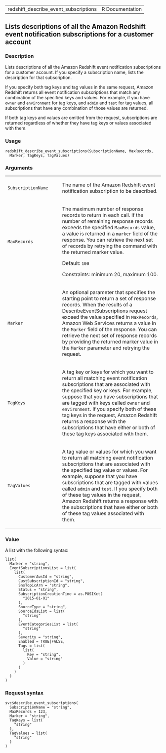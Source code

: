 <table style="width: 100%;">
<tbody>
<tr class="odd">
<td>redshift_describe_event_subscriptions</td>
<td style="text-align: right;">R Documentation</td>
</tr>
</tbody>
</table>

## Lists descriptions of all the Amazon Redshift event notification subscriptions for a customer account

### Description

Lists descriptions of all the Amazon Redshift event notification
subscriptions for a customer account. If you specify a subscription
name, lists the description for that subscription.

If you specify both tag keys and tag values in the same request, Amazon
Redshift returns all event notification subscriptions that match any
combination of the specified keys and values. For example, if you have
`owner` and `environment` for tag keys, and `admin` and `test` for tag
values, all subscriptions that have any combination of those values are
returned.

If both tag keys and values are omitted from the request, subscriptions
are returned regardless of whether they have tag keys or values
associated with them.

### Usage

    redshift_describe_event_subscriptions(SubscriptionName, MaxRecords,
      Marker, TagKeys, TagValues)

### Arguments

<table>
<colgroup>
<col style="width: 35%" />
<col style="width: 65%" />
</colgroup>
<tbody>
<tr class="odd">
<td><code
id="redshift_describe_event_subscriptions_:_SubscriptionName">SubscriptionName</code></td>
<td><p>The name of the Amazon Redshift event notification subscription
to be described.</p></td>
</tr>
<tr class="even">
<td><code
id="redshift_describe_event_subscriptions_:_MaxRecords">MaxRecords</code></td>
<td><p>The maximum number of response records to return in each call. If
the number of remaining response records exceeds the specified
<code>MaxRecords</code> value, a value is returned in a
<code>marker</code> field of the response. You can retrieve the next set
of records by retrying the command with the returned marker value.</p>
<p>Default: <code>100</code></p>
<p>Constraints: minimum 20, maximum 100.</p></td>
</tr>
<tr class="odd">
<td><code
id="redshift_describe_event_subscriptions_:_Marker">Marker</code></td>
<td><p>An optional parameter that specifies the starting point to return
a set of response records. When the results of a
DescribeEventSubscriptions request exceed the value specified in
<code>MaxRecords</code>, Amazon Web Services returns a value in the
<code>Marker</code> field of the response. You can retrieve the next set
of response records by providing the returned marker value in the
<code>Marker</code> parameter and retrying the request.</p></td>
</tr>
<tr class="even">
<td><code
id="redshift_describe_event_subscriptions_:_TagKeys">TagKeys</code></td>
<td><p>A tag key or keys for which you want to return all matching event
notification subscriptions that are associated with the specified key or
keys. For example, suppose that you have subscriptions that are tagged
with keys called <code>owner</code> and <code>environment</code>. If you
specify both of these tag keys in the request, Amazon Redshift returns a
response with the subscriptions that have either or both of these tag
keys associated with them.</p></td>
</tr>
<tr class="odd">
<td><code
id="redshift_describe_event_subscriptions_:_TagValues">TagValues</code></td>
<td><p>A tag value or values for which you want to return all matching
event notification subscriptions that are associated with the specified
tag value or values. For example, suppose that you have subscriptions
that are tagged with values called <code>admin</code> and
<code>test</code>. If you specify both of these tag values in the
request, Amazon Redshift returns a response with the subscriptions that
have either or both of these tag values associated with them.</p></td>
</tr>
</tbody>
</table>

### Value

A list with the following syntax:

    list(
      Marker = "string",
      EventSubscriptionsList = list(
        list(
          CustomerAwsId = "string",
          CustSubscriptionId = "string",
          SnsTopicArn = "string",
          Status = "string",
          SubscriptionCreationTime = as.POSIXct(
            "2015-01-01"
          ),
          SourceType = "string",
          SourceIdsList = list(
            "string"
          ),
          EventCategoriesList = list(
            "string"
          ),
          Severity = "string",
          Enabled = TRUE|FALSE,
          Tags = list(
            list(
              Key = "string",
              Value = "string"
            )
          )
        )
      )
    )

### Request syntax

    svc$describe_event_subscriptions(
      SubscriptionName = "string",
      MaxRecords = 123,
      Marker = "string",
      TagKeys = list(
        "string"
      ),
      TagValues = list(
        "string"
      )
    )
